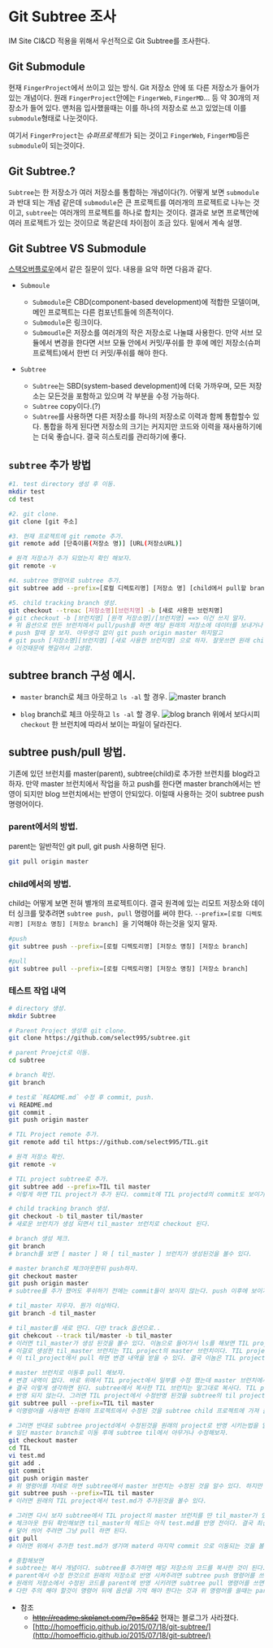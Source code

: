 # Git Subtree 조사
IM Site CI&CD 적용을 위해서 우선적으로 Git Subtree를 조사한다.

## Git Submodule
현재 `FingerProject`에서 쓰이고 있는 방식. Git 저장소 안에 또 다른 저장소가 들어가 있는 개념이다.
원래 `FingerProject`안에는 `FingerWeb`, `FingerMD`... 등 약 30개의 저장소가 들어 있다. 맨처음 입사했을때는 이를 하나의 저장소로 쓰고 있었는데 이를 `submodule`형태로 나눈것이다. 

여기서 `FingerProject`는 *슈퍼프로젝트*가 되는 것이고 `FingerWeb`, `FingerMD`등은 `submodule`이 되는것이다.

## Git Subtree.?
`Subtree`는 한 저장소가 여러 저장소를 통합하는 개념이다(?). 어떻게 보면 `submodule`과 반대 되는 개념 같은데 `submodule`은 큰 프로젝트를 여러개의 프로젝트로 나누는 것이고, `subtree`는 여러개의 프로젝트를 하나로 합치는 것이다. 결과로 보면 프로젝안에 여러 프로젝트가 있는 것이므로 똑같은데 차이점이 조금 있다. 밑에서 계속 설명.

## Git Subtree VS Submodule
[스택오버플로우](https://stackoverflow.com/questions/31769820/differences-between-git-submodule-and-subtree)에서 같은 질문이 있다.
내용을 요약 하면 다음과 같다.

- `Submoule`
    - `Submodule`은 CBD(component-based development)에 적합한 모델이며, 메인 프로젝트는 다른 컴포넌트들에 의존적이다.
    - `Submodule`은 링크이다.
    - `Submoudle`은 저장소를 여러개의 작은 저장소로 나눌떄 사용한다. 만약 서브 모듈에서 변경을 한다면 서브 모듈 안에서 커밋/푸쉬를 한 후에 메인 저장소(슈퍼프로젝트)에서 한번 더 커밋/푸쉬를 해야 한다. 
    
- `Subtree`
    - `Subtree`는 SBD(system-based development)에 더욱 가까우며, 모든 저장소는 모든것을 포함하고 있으며 각 부분을 수정 가능하다.
    - `Subtree` copy이다.(?)
    - `Subtree`를 사용하면 다른 저장소를 하나의 저장소로 이력과 함께 통합할수 있다. 통합을 하게 된다면 저장소의 크기는 커지지만 코드와 이력을 재사용하기에는 더욱 좋습니다. 결국 히스토리를 관리하기에 좋다.
        
## `subtree` 추가 방법
``` bash
#1. test directory 생성 후 이동.
mkdir test
cd test

#2. git clone.
git clone [git 주소]

#3. 현재 프로젝트에 git remote 추가. 
git remote add [단축이름(저장소 명)] [URL(저장소URL)]

# 원격 저장소가 추가 되었는지 확인 해보자.
git remote -v

#4. subtree 명령어로 subtree 추가. 
git subtree add --prefix=[로컬 디렉토리명] [저장소 명] [child에서 pull할 branch명]

#5. child tracking branch 생성.
git checkout --treac [저장소명][브런치명] -b [새로 사용한 브런치명]
# git checkout -b [브런치명] [원격 저장소명]/[브런치명] ==> 이건 쓰지 말자.
# 위 옵션으로 만든 브런치에서 pull/push를 하면 해당 원래의 저장소에 데이터를 보내거나 가져온다.
# push 할때 잘 보자. 아무생각 없이 git push origin master 하지말고
# git push [저장소명][브런치명] [새로 사용한 브런치명] 으로 하자. 잘못쓰면 원래 child project에서 브런치 하나 더생긴다. -_-;;
# 이것때문에 헷갈려서 고생함.
```

## subtree branch 구성 예시.
- `master` branch로 체크 아웃하고 `ls -al` 할 경우.
![master branch](https://github.com/select995/TIL/blob/master/tmp/img/%EC%8A%A4%ED%81%AC%EB%A6%B0%EC%83%B7%202017-07-13%20%EC%98%A4%ED%9B%84%206.07.01.png)

- `blog` branch로 체크 아웃하고 `ls -al` 할 경우.
![blog branch](https://github.com/select995/TIL/blob/master/tmp/img/%EC%8A%A4%ED%81%AC%EB%A6%B0%EC%83%B7%202017-07-13%20%EC%98%A4%ED%9B%84%206.09.37.png)
위에서 보다시피 `checkout` 한 브런치에 따라서 보이는 파일이 달라진다. 

## subtree push/pull 방법. 
기존에 있던 브런치를 master(parent), subtree(child)로 추가한 브런치를 blog라고 하자. 만약 master 브런치에서 작업을 하고 push를 한다면 master branch에서는 반영이 되지만 blog 브런치에서는 반영이 안되있다. 이럴때 사용하는 것이 subtree push 명령어이다. 

### parent에서의 방법.
parent는 일반적인 git pull, git push 사용하면 된다.
``` bash
git pull origin master
```

### child에서의 방법.
child는 어떻게 보면 전혀 별개의 프로젝트이다. 결국 원격에 있는 리모트 저장소와 데이터 싱크를 맞추려면 `subtree push, pull` 명령어를 써야 한다. `--prefix=[로컬 디렉토리명] [저장소 명칭] [저장소 branch] `을 기억해야 하는것을 잊지 말자.
``` bash
#push
git subtree push --prefix=[로컬 디렉토리명] [저장소 명칭] [저장소 branch]

#pull
git subtree pull --prefix=[로컬 디렉토리명] [저장소 명칭] [저장소 branch]
```

### 테스트 작업 내역
``` bash
# directory 생성.
mkdir Subtree

# Parent Project 생성후 git clone.
git clone https://github.com/select995/subtree.git

# parent Proejct로 이동.
cd subtree

# branch 확인.
git branch

# test로 `README.md` 수정 후 commit, push.
vi README.md
git commit .
git push origin master

# TIL Project remote 추가.
git remote add til https://github.com/select995/TIL.git

# 원격 저장소 확인.
git remote -v

# TIL project subtree로 추가.
git subtree add --prefix=TIL til master
# 이렇게 하면 TIL project가 추가 된다. commit에 TIL projectd의 commit도 보이기 시작한다.

# child tracking branch 생성.
git checkout -b til_master til/master
# 새로운 브런치가 생성 되면서 til_master 브런치로 checkout 된다.

# branch 생성 체크.
git branch
# branch를 보면 [ master ] 와 [ til_master ] 브런치가 생성된것을 볼수 있다.

# master branch로 체크아웃한뒤 push하자.
git checkout master
git push origin master
# subtree를 추가 했어도 푸쉬하기 전에는 commit들이 보이지 않는다. push 이후에 보이기 시작할 것이다.

# til_master 지우자. 뭔가 이상하다.
git branch -d til_master

# til_master를 새로 딴다. 다만 track 옵션으로..
git chekcout --track til/master -b til_master
# 이러면 til_master가 생성 된것을 볼수 있다. 이놈으로 들어가서 ls를 해보면 TIL project 내용만이 보일 것이다.
# 이걸로 생성한 til_master 브런치는 TIL project의 master 브런치이다. TIL project에서 master 브런치로 수정을 한뒤 push하면
# 이 til_project에서 pull 하면 변경 내역을 받을 수 있다. 결국 이놈은 TIL project에서 master 브런치인 것이다.

# master 브런치로 이동후 pull 해보자.
# 변경 내역이 없다. 바로 위에서 TIL project에서 일부를 수정 했는데 master 브런치에서 pull을 해봐도 변경 내역이 없다.
# 결국 이렇게 생각하면 된다. subtree에서 복사한 TIL 브런치는 말그대로 복사다. TIL project에서 암만 수정해도 subtree의 til에서는
# 반영 되지 않는다. 그러면 TIL project에서 수정반영 된것을 subtree의 til project에 가져오려면 어떻게 하느냐? 바로 subtree 명령어를 이용해야 한다.
git subtree pull --prefix=TIL til master
# 이명령어를 사용하면 원래의 프로젝트에서 수정된 것을 subtree child 프로젝트에 가져 올 수 있다.

# 그러면 반대로 subtree projectd에서 수정된것을 원래의 project로 반영 시키는법을 알아 보자. 
# 일단 master branch로 이동 후에 subtree til에서 아무거나 수정해보자.
git checkout master
cd TIL
vi test.md 
git add .
git commit
git push origin master
# 위 명령어를 차례로 하면 subtree에서 master 브런치는 수정된 것을 알수 있다. 하지만 원래의 TIL 프로젝트에서는 수정이 반영되지 않았다. 이를 반영하기 위해서는 마찬가지로 subtree 명령어를 이용하면 된다.
git subtree push --prefix=TIL til master
# 이러면 원래의 TIL project에서 test.md가 추가된것을 볼수 있다. 

# 그러면 다시 보자 subtree에서 TIL project의 master 브런치를 딴 til_master가 있다. 이 브런치는 어떻게 됬을까.?
# 체크아웃 한뒤 확인해보면 til_master의 헤드는 아직 test.md를 반영 전이다. 결국 최신의 TIL의 master 브런치가 이니다. 이를 최신으로
# 덮어 씌어 주려면 그냥 pull 하면 된다.
git pull
# 이러면 위에서 추가한 test.md가 생기며 materd 마지막 commit 으로 이동되는 것을 볼수 있다. 

# 종합해보면
# subtree는 복사 개념이다. subtree를 추가하면 해당 저장소의 코드를 복사한 것이 된다. 
# parent에서 수정 한것으르 원래의 저장소로 반영 시켜주려면 subtree push 명령어를 쓰면된다.
# 원래의 저장소에서 수정된 코드를 parent에 반영 시키려면 subtree pull 명령어를 쓰면 된다.
# 다만 주의 해야 할것이 명령어 뒤에 옵션을 기억 해야 한다는 것과 위 명령어를 쓸때는 parent의 root에서 실행시켜야 한다는 것이다. 
```

- 참조
    - ~~http://readme.skplanet.com/?p=8542~~ 현재는 블로그가 사라졌다.
    - [http://homoefficio.github.io/2015/07/18/git-subtree/](http://homoefficio.github.io/2015/07/18/git-subtree/)